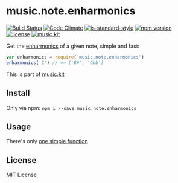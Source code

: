 # music.note.enharmonics

[![Build Status](https://travis-ci.org/danigb/music.note.enharmonics.svg?branch=master)](https://travis-ci.org/danigb/music.note.enharmonics)
[![Code Climate](https://codeclimate.com/github/danigb/music.note.enharmonics/badges/gpa.svg)](https://codeclimate.com/github/danigb/music.note.enharmonics)
[![js-standard-style](https://img.shields.io/badge/code%20style-standard-brightgreen.svg?style=flat)](https://github.com/feross/standard)
[![npm version](https://img.shields.io/npm/v/music.note.enharmonics.svg)](https://www.npmjs.com/package/music.note.enharmonics)
[![license](https://img.shields.io/npm/l/music.note.enharmonics.svg)](https://www.npmjs.com/package/music.note.enharmonics)
[![music.kit](https://img.shields.io/badge/music-kit-yellow.svg)](https://www.npmjs.com/package/music.kit)

Get the [enharmonics](https://en.wikipedia.org/wiki/Enharmonic) of a given note, simple and fast:

```js
var enharmonics = require('music.note.enharmonics')
enharmonics('C') // => ['B#', 'Cbb']
```

This is part of [music.kit](https://www.npmjs.com/package/music.kit)

## Install

Only via npm: `npm i --save music.note.enharmonics`

## Usage

There's only [one simple function](https://github.com/danigb/music.note.enharmonics/blob/master/API.md)

## License

MIT License
